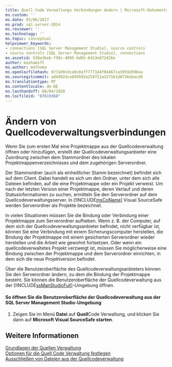 ```yaml
---
title: Quell Code Verwaltungs Verbindungen ändern | Microsoft-Dokumentation
ms.custom: ''
ms.date: 03/06/2017
ms.prod: sql-server-2014
ms.reviewer: ''
ms.technology: ''
ms.topic: conceptual
helpviewer_keywords:
- connections [SQL Server Management Studio], source controls
- source controls [SQL Server Management Studio], connections
ms.assetid: 538e3beb-f99c-4095-bd65-6413e872d26e
author: mashamsft
ms.author: mathoma
ms.openlocfilehash: 077a09cdca0c0aff777184f04467ca39592690aa
ms.sourcegitcommit: ad4d92dce894592a259721a1571b1d8736abacdb
ms.translationtype: MT
ms.contentlocale: de-DE
ms.lasthandoff: 08/04/2020
ms.locfileid: "87619368"
---
```

# <a name="change-source-control-connections"></a>Ändern von Quellcodeverwaltungsverbindungen
  Wenn Sie zum ersten Mal eine Projektmappe aus der Quellcodeverwaltung öffnen oder hinzufügen, erstellt der Quellcodeverwaltungsanbieter eine Zuordnung zwischen dem Stammordner des lokalen Projektmappenverzeichnisses und dem zugehörigen Serverordner.  
  
 Der Stammordner (auch als einheitlicher Stamm bezeichnet) befindet sich auf dem Client. Dabei handelt es sich um den Ordner, unter dem sich alle Dateien befinden, auf die eine Projektmappe oder ein Projekt verweist. Um nach der letzten Version einer Projektmappe, deren Verlauf und deren Statusinformationen zu suchen, ermitteln Sie den Serverordner auf dem Quellcodeverwaltungsserver. In [!INCLUDE[msCoName](../includes/msconame-md.md)] Visual SourceSafe werden Serverordner als Projekte bezeichnet.  
  
 In vielen Situationen müssen Sie die Bindung oder Verbindung einer Projektmappe zum Serverordner aufheben. Wenn z. B. der Computer, auf dem sich der Quellcodeverwaltungsanbieter befindet, nicht verfügbar ist, können Sie eine Verbindung mit einem Sicherungscomputer herstellen, die Bindung der Projektmappe mit einem gesicherten Serverordner wieder herstellen und die Arbeit wie gewohnt fortsetzen. Oder wenn ein quellcodeverwaltetes Projekt verzweigt ist, müssen Sie möglicherweise eine Bindung zwischen der Projektmappe und dem Serverordner einrichten, in dem sich die neue Projektversion befindet.  
  
 Über die Benutzeroberfläche des Quellcodeverwaltungsanbieters können Sie den Serverordner ändern, zu dem die Bindung der Projektmappe besteht. Sie können die Benutzeroberfläche der Quellcodeverwaltung aus der [!INCLUDE[ssManStudioFull](../includes/ssmanstudiofull-md.md)]-Umgebung öffnen.  
  
#### <a name="to-open-the-source-control-user-interface-from-the-studio-environment"></a>So öffnen Sie die Benutzeroberfläche der Quellcodeverwaltung aus der SQL Server Management Studio-Umgebung  
  
1.  Zeigen Sie im Menü **Datei** auf **Quell**Code Verwaltung, und klicken Sie dann auf **Microsoft Visual SourceSafe starten**.  
  
## <a name="see-also"></a>Weitere Informationen  
 [Grundlagen der Quellen Verwaltung](../../2014/database-engine/source-control-basics.md)   
 [Optionen für die Quell Code Verwaltung festlegen](../../2014/database-engine/set-source-control-options.md)   
 [Ausschließen von Dateien aus der Quellcodeverwaltung](../../2014/database-engine/exclude-files-from-source-control.md)  
  
  
